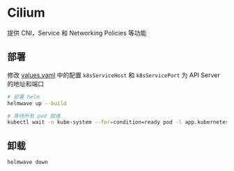 # Cilium

提供 CNI，Service 和 Networking Policies 等功能

## 部署

修改 [values.yaml](values.yaml) 中的配置 `k8sServiceHost` 和 `k8sServicePort` 为 API Server 的地址和端口

```sh
# 部署 helm
helmwave up --build

# 等待所有 pod 就绪
kubectl wait -n kube-system --for=condition=ready pod -l app.kubernetes.io/part-of=cilium
```

## 卸载

```sh
helmwave down
```